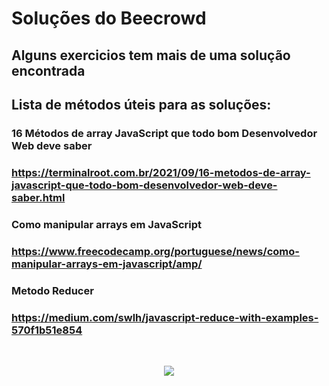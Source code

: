 # Soluções do Beecrowd
## Alguns exercicios tem mais de uma solução encontrada

## Lista de métodos úteis para as soluções:


### 16 Métodos de array JavaScript que todo bom Desenvolvedor Web deve saber
### https://terminalroot.com.br/2021/09/16-metodos-de-array-javascript-que-todo-bom-desenvolvedor-web-deve-saber.html

### Como manipular arrays em JavaScript
### https://www.freecodecamp.org/portuguese/news/como-manipular-arrays-em-javascript/amp/

### Metodo Reducer
### https://medium.com/swlh/javascript-reduce-with-examples-570f1b51e854
<br>

<p align="center">
<img src="http://img.shields.io/static/v1?label=STATUS&message=EM%20DESENVOLVIMENTO&color=GREEN&style=for-the-badge"/>
</p>
